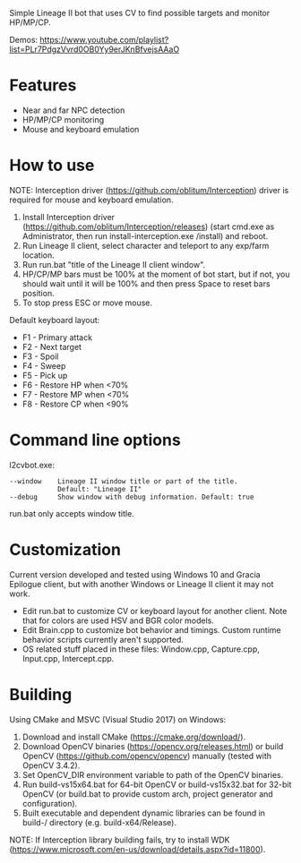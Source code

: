 Simple Lineage II bot that uses CV to find possible targets and monitor
HP/MP/CP.

Demos: https://www.youtube.com/playlist?list=PLr7PdgzVvrd0OB0Yy9erJKnBfvejsAAaO

Features
========

*   Near and far NPC detection
*   HP/MP/CP monitoring
*   Mouse and keyboard emulation

How to use
==========

NOTE: Interception driver (https://github.com/oblitum/Interception) driver
is required for mouse and keyboard emulation.

1.  Install Interception driver (https://github.com/oblitum/Interception/releases)
    (start cmd.exe as Administrator, then run install-interception.exe /install)
    and reboot.
2.  Run Lineage II client, select character and teleport to any exp/farm
    location.
3.  Run run.bat "title of the Lineage II client window".
4.  HP/CP/MP bars must be 100% at the moment of bot start, but if not,
    you should wait until it will be 100% and then press Space to reset bars
    position.
5.  To stop press ESC or move mouse.

Default keyboard layout:

*   F1 - Primary attack
*   F2 - Next target
*   F3 - Spoil
*   F4 - Sweep
*   F5 - Pick up
*   F6 - Restore HP when <70%
*   F7 - Restore MP when <70%
*   F8 - Restore CP when <90%

Command line options
====================

l2cvbot.exe:

    --window    Lineage II window title or part of the title.
                Default: "Lineage II"
    --debug     Show window with debug information. Default: true

run.bat only accepts window title.

Customization
=============

Current version developed and tested using Windows 10 and Gracia Epilogue
client, but with another Windows or Lineage II client it may not work.

*   Edit run.bat to customize CV or keyboard layout for another client. Note
    that for colors are used HSV and BGR color models.
*   Edit Brain.cpp to customize bot behavior and timings. Custom runtime
    behavior scripts currently aren't supported.
*   OS related stuff placed in these files: Window.cpp, Capture.cpp, Input.cpp,
    Intercept.cpp.

Building
========

Using CMake and MSVC (Visual Studio 2017) on Windows:

1.  Download and install CMake (https://cmake.org/download/).
2.  Download OpenCV binaries (https://opencv.org/releases.html) or build OpenCV
    (https://github.com/opencv/opencv) manually (tested with OpenCV 3.4.2).
3.  Set OpenCV_DIR environment variable to path of the OpenCV binaries.
4.  Run build-vs15x64.bat for 64-bit OpenCV or build-vs15x32.bat for 32-bit
    OpenCV (or build.bat to provide custom arch, project generator
    and configuration).
5.  Built executable and dependent dynamic libraries can be found in
    build-<arch>/<configuration> directory (e.g. build-x64/Release).

NOTE: If Interception library building fails, try to install WDK
(https://www.microsoft.com/en-us/download/details.aspx?id=11800).
